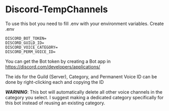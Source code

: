 # Discord-TempChannels

To use this bot you need to fill .env with your environment variables.
Create .env
```
DISCORD_BOT_TOKEN=
DISCORD_GUILD_ID=
DISCORD_VOICE_CATEGORY=
DISCORD_PERM_VOICE_ID=
```

You can get the Bot token by creating a Bot app in https://discord.com/developers/applications/

The ids for the Guild (Server), Category, and Permanent Voice ID can be done by right-clicking each and copying the ID

***WARNING***: This bot will automatically delete all other voice channels in the category you select. I suggest making a dedicated category specifically for this bot instead of reusing an existing category.